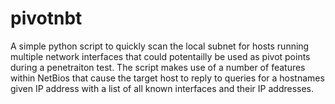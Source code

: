 # pivotnbt

A simple python script to quickly scan the local subnet for hosts running multiple network interfaces that could potentailly be used
as pivot points during a penetraiton test. The script makes use of a number of features within NetBios that cause the target host to 
reply to queries for a hostnames given IP address with a list of all known interfaces and their  IP addresses.   

